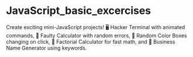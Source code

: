 # JavaScript_basic_excercises
Create exciting mini-JavaScript projects! 🖥️ Hacker Terminal with animated commands, 🧮 Faulty Calculator with random errors, 🎨 Random Color Boxes changing on click, 🔢 Factorial Calculator for fast math, and 💼 Business Name Generator using keywords.

